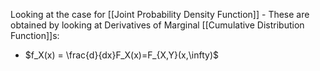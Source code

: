 Looking at the case for [[Joint Probability Density Function]] - These are obtained by looking at Derivatives of Marginal [[Cumulative Distribution Function]]s:
- $f_X(x) = \frac{d}{dx}F_X(x)=F_{X,Y}(x,\infty)$
